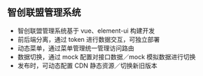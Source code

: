 ## 智创联盟管理系统

- 智创联盟管理系统基于 vue、element-ui 构建开发
- 前后端分离，通过 token 进行数据交互，可独立部署
- 动态菜单，通过菜单管理统一管理访问路由
- 数据切换，通过 mock 配置对接口数据／mock 模拟数据进行切换
- 发布时，可动态配置 CDN 静态资源／切换新旧版本
